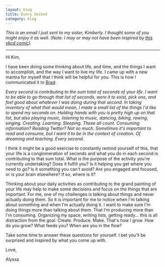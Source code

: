```yaml
---
layout: blog
title: Every Second
category: blog
---
```


_This is an email I just sent to my sister, Kimberly. I thought some of you might enjoy it as well. (Note: I may or may not have been inspired by [this xkcd comic](http://xkcd.com/1205/))._

***

Hi Kim,

I have been doing some thinking about life, and time, and the things I want to accomplish, and the way I want to live my life. I came up with a new mantra for myself that I think will be helpful for you. This is how I communicated it to [Brad](http://bradsimantel.com):

_Every second is contributing to the sum total of seconds of your life. I want to be able to go through that list of seconds, were it to exist, pick one, and feel good about whatever I was doing during that second. In taking inventory of what that would mean, I made a small list of the things I'd like to spend my seconds on. Holding hands with you is pretty high up on that list, but also playing music, listening to music, dancing, biking, rowing, singing. Creating. Learning. Sleeping. These all count. Consuming information? Reading Twitter? Not so much. Sometimes it's important to read and consume, but I want it to be in the context of creation. Of dreaming and teaching. Every second._

I think it might be a good exercise to constantly remind yourself of this, that your life is a conglomeration of seconds and what you do in each second is contributing to that sum total. What is the purpose of the activity you're currently undertaking? Does it fulfill you? Is it helping you get where you need to go? Is it something you can't avoid? Are you engaged and focused, or is your brain elsewhere? If so, where is it?

Thinking about your daily activities as contributing to the grand painting of your life may help to make some decisions and focus on the things that are important. For me, one of my challenges is talking about things and never actually doing them. So it is important for me to notice when I'm talking about something and when I'm actually doing it. I want to make sure I'm doing things more than talking about them. That I'm producing more than I'm consuming. Organizing my space, writing lists, getting ready... this is all distraction from the goal. Create. Produce. Make. That's how I grow. How do you grow? What feeds you? When are you in the flow?

Take some time to answer these questions for yourself. I bet you'll be surprised and inspired by what you come up with.

Love,

Alyssa
